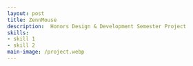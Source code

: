 ```yaml
---
layout: post
title: ZennMouse
description:  Honors Design & Development Semester Project
skills: 
- skill 1
- skill 2
main-image: /project.webp 
---
```

